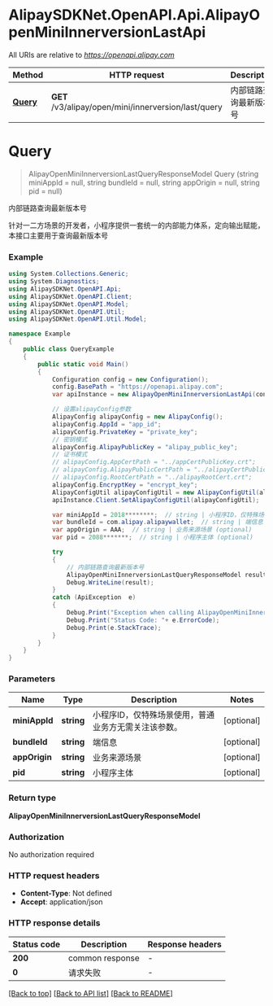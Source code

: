 # AlipaySDKNet.OpenAPI.Api.AlipayOpenMiniInnerversionLastApi

All URIs are relative to *https://openapi.alipay.com*

Method | HTTP request | Description
------------- | ------------- | -------------
[**Query**](AlipayOpenMiniInnerversionLastApi.md#query) | **GET** /v3/alipay/open/mini/innerversion/last/query | 内部链路查询最新版本号


<a name="query"></a>
# **Query**
> AlipayOpenMiniInnerversionLastQueryResponseModel Query (string miniAppId = null, string bundleId = null, string appOrigin = null, string pid = null)

内部链路查询最新版本号

针对一二方场景的开发者，小程序提供一套统一的内部能力体系，定向输出赋能，本接口主要用于查询最新版本号 

### Example
```csharp
using System.Collections.Generic;
using System.Diagnostics;
using AlipaySDKNet.OpenAPI.Api;
using AlipaySDKNet.OpenAPI.Client;
using AlipaySDKNet.OpenAPI.Model;
using AlipaySDKNet.OpenAPI.Util;
using AlipaySDKNet.OpenAPI.Util.Model;

namespace Example
{
    public class QueryExample
    {
        public static void Main()
        {
            Configuration config = new Configuration();
            config.BasePath = "https://openapi.alipay.com";
            var apiInstance = new AlipayOpenMiniInnerversionLastApi(config);

            // 设置alipayConfig参数
            AlipayConfig alipayConfig = new AlipayConfig();
            alipayConfig.AppId = "app_id";
            alipayConfig.PrivateKey = "private_key";
            // 密钥模式
            alipayConfig.AlipayPublicKey = "alipay_public_key";
            // 证书模式
            // alipayConfig.AppCertPath = "../appCertPublicKey.crt";
            // alipayConfig.AlipayPublicCertPath = "../alipayCertPublicKey_RSA2.crt";
            // alipayConfig.RootCertPath = "../alipayRootCert.crt";
            alipayConfig.EncryptKey = "encrypt_key";
            AlipayConfigUtil alipayConfigUtil = new AlipayConfigUtil(alipayConfig);
            apiInstance.Client.SetAlipayConfigUtil(alipayConfigUtil);

            var miniAppId = 2018********;  // string | 小程序ID，仅特殊场景使用，普通业务方无需关注该参数。 (optional) 
            var bundleId = com.alipay.alipaywallet;  // string | 端信息 (optional) 
            var appOrigin = AAA;  // string | 业务来源场景 (optional) 
            var pid = 2088*******;  // string | 小程序主体 (optional) 

            try
            {
                // 内部链路查询最新版本号
                AlipayOpenMiniInnerversionLastQueryResponseModel result = apiInstance.Query(miniAppId, bundleId, appOrigin, pid);
                Debug.WriteLine(result);
            }
            catch (ApiException  e)
            {
                Debug.Print("Exception when calling AlipayOpenMiniInnerversionLastApi.Query: " + e.Message );
                Debug.Print("Status Code: "+ e.ErrorCode);
                Debug.Print(e.StackTrace);
            }
        }
    }
}
```

### Parameters

Name | Type | Description  | Notes
------------- | ------------- | ------------- | -------------
 **miniAppId** | **string**| 小程序ID，仅特殊场景使用，普通业务方无需关注该参数。 | [optional] 
 **bundleId** | **string**| 端信息 | [optional] 
 **appOrigin** | **string**| 业务来源场景 | [optional] 
 **pid** | **string**| 小程序主体 | [optional] 

### Return type

**AlipayOpenMiniInnerversionLastQueryResponseModel**

### Authorization

No authorization required

### HTTP request headers

 - **Content-Type**: Not defined
 - **Accept**: application/json


### HTTP response details
| Status code | Description | Response headers |
|-------------|-------------|------------------|
| **200** | common response |  -  |
| **0** | 请求失败 |  -  |

[[Back to top]](#) [[Back to API list]](../README.md#documentation-for-api-endpoints) [[Back to README]](../README.md)

